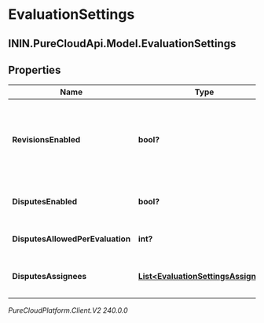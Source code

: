 # EvaluationSettings

## ININ.PureCloudApi.Model.EvaluationSettings

## Properties

|Name | Type | Description | Notes|
|------------ | ------------- | ------------- | -------------|
| **RevisionsEnabled** | **bool?** | Whether revisions are allowed for evaluations. When enabled, rescoring creates a new version of the evaluation and retracts the existing evaluation version. Does not apply for calibration evaluations. | [optional] |
| **DisputesEnabled** | **bool?** | Whether disputes are allowed for evaluations. Does not apply for calibration evaluations. | [optional] |
| **DisputesAllowedPerEvaluation** | **int?** | The maximum number of disputes allowed for an evaluation. | [optional] |
| **DisputesAssignees** | [**List&lt;EvaluationSettingsAssignee&gt;**](EvaluationSettingsAssignee) | A list of assignees responsible for handling each dispute. This list size needs to be equal to disputesAllowedPerEvaluation. | [optional] |



_PureCloudPlatform.Client.V2 240.0.0_
